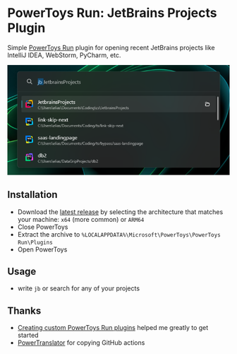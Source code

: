 # PowerToys Run: JetBrains Projects Plugin

Simple [PowerToys Run](https://learn.microsoft.com/windows/powertoys/run) plugin for opening recent JetBrains projects like IntelliJ IDEA, WebStorm, PyCharm, etc.

![JetbrainsProjects Demonstration](/images/screenshot.png)


## Installation

- Download the [latest release](https://github.com/eliasblume/powertoys-run-jetbrains-projects/releases) by selecting the architecture that matches your machine: `x64` (more common) or `ARM64`
- Close PowerToys
- Extract the archive to `%LOCALAPPDATA%\Microsoft\PowerToys\PowerToys Run\Plugins`
- Open PowerToys

## Usage
- write `jb` or search for any of your projects


## Thanks

- [Creating custom PowerToys Run plugins](https://conductofcode.io/post/creating-custom-powertoys-run-plugins/) helped me greatly to get started
- [PowerTranslator](https://github.com/N0I0C0K/PowerTranslator) for copying GitHub actions

